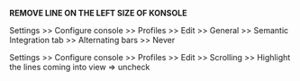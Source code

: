 **REMOVE LINE ON THE LEFT SIZE OF KONSOLE**

Settings >> Configure console >> Profiles >> Edit >> General >> Semantic Integration tab >> Alternating bars >> Never

Settings >> Configure console >> Profiles >> Edit >> Scrolling >> Highlight the lines coming into view => uncheck
